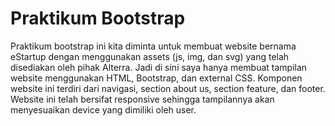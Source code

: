 # Praktikum Bootstrap

Praktikum bootstrap ini kita diminta untuk membuat website bernama eStartup dengan menggunakan assets (js, img, dan svg) yang telah disediakan oleh pihak Alterra. Jadi di sini saya hanya membuat tampilan website menggunakan HTML, Bootstrap, dan external CSS. Komponen website ini terdiri dari navigasi, section about us, section feature, dan footer. Website ini telah bersifat responsive sehingga tampilannya akan menyesuaikan device yang dimiliki oleh user.
